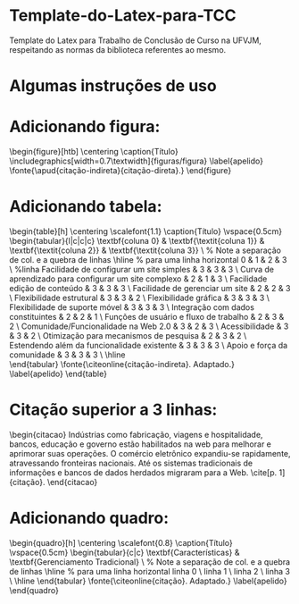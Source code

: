 # Template-do-Latex-para-TCC
Template do Latex para Trabalho de Conclusão de Curso na UFVJM, respeitando as normas da biblioteca referentes ao mesmo.

# Algumas instruções de uso


# Adicionando figura:

\begin{figure}[htb]
 \centering
 \caption{Título}
 \includegraphics[width=0.7\textwidth]{figuras/figura}
 \label{apelido}
 \fonte{\apud{citação-indireta}{citação-direta}.}
\end{figure}

# Adicionando tabela:

\begin{table}[h]
\centering
\scalefont{1.1}
\caption{Título}
\vspace{0.5cm}
\begin{tabular}{l|c|c|c}
\textbf{coluna 0} & \textbf{\textit{coluna 1}} & \textbf{\textit{coluna 2}} & \textbf{\textit{coluna 3}} \\ % Note a separação de col. e a quebra de linhas
\hline                               % para uma linha horizontal
 0 & 1 & 2 & 3 \\ %linha
Facilidade de configurar um site simples & 3 & 3 & 3 \\
Curva de aprendizado para configurar um site complexo & 2 & 1 & 3 \\
Facilidade edição de conteúdo & 3 & 3 & 3 \\
Facilidade de gerenciar um site & 2 & 2 & 3 \\
Flexibilidade estrutural & 3 & 3 & 2 \\
Flexibilidade gráfica & 3 & 3 & 3 \\
Flexibilidade de suporte móvel & 3 & 3 & 3 \\
Integração com dados constituintes & 2 & 2 & 1 \\
Funções de usuário e fluxo de trabalho & 2 & 3 & 2 \\
Comunidade/Funcionalidade na Web 2.0 & 3 & 2 & 3 \\
Acessibilidade & 3 & 3 & 2 \\
Otimização para mecanismos de pesquisa & 2 & 3 & 2 \\
Estendendo além da funcionalidade existente & 3 & 3 & 3 \\
Apoio e força da comunidade & 3 & 3 & 3 \\
\hline   
\end{tabular}
\fonte{\citeonline{citação-indireta}. Adaptado.}
\label{apelido}
\end{table}

# Citação superior a 3 linhas:

\begin{citacao}
Indústrias como fabricação, viagens e hospitalidade, bancos, educação e governo estão habilitados na web para melhorar e aprimorar suas operações. O comércio eletrônico expandiu-se rapidamente, atravessando fronteiras nacionais. Até os sistemas tradicionais de informações e bancos de dados herdados migraram para a Web. \cite[p. 1]{citação}.
\end{citacao}

# Adicionando quadro:

\begin{quadro}[h]
\centering
\scalefont{0.8}
\caption{Título}
\vspace{0.5cm}
\begin{tabular}{c|c}
\textbf{Características} & \textbf{Gerenciamento Tradicional} \\ % Note a separação de col. e a quebra de linhas
\hline                               % para uma linha horizontal
linha 0 \\
linha 1 \\
linha 2 \\
linha 3 \\
\hline
\end{tabular}
\fonte{\citeonline{citação}. Adaptado.}
\label{apelido}
\end{quadro}
